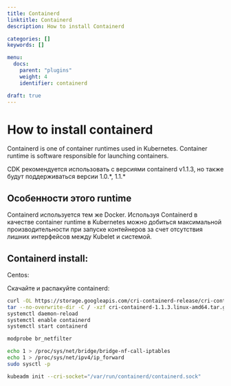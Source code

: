 ```yaml
---
title: Containerd
linktitle: Containerd
description: How to install Containerd

categories: []
keywords: []

menu:
  docs:
    parent: "plugins"
    weight: 4
    identifier: containerd

draft: true
---
```

# How to install containerd
Containerd is one of container runtimes used in Kubernetes. Container runtime is software responsible for launching containers.

CDK рекомендуется использовать с версиями containerd v1.1.3, но также будут поддерживаться версии 1.0.\*, 1.1.\*

## Особенности этого runtime
Containerd используется тем же Docker. Используя Containerd в качестве container runtime в Kubernetes можно добиться максимальной производительности при запуске контейнеров за счет отсутствия лишних интерфейсов между Kubelet и системой.


## Containerd install:
Centos:

Скачайте и распакуйте containerd:
```bash
curl -OL https://storage.googleapis.com/cri-containerd-release/cri-containerd-1.1.3.linux-amd64.tar.gz
tar --no-overwrite-dir -C / -xzf cri-containerd-1.1.3.linux-amd64.tar.gz
systemctl daemon-reload
systemctl enable containerd
systemctl start containerd
```


```bash
modprobe br_netfilter

echo 1 > /proc/sys/net/bridge/bridge-nf-call-iptables
echo 1 > /proc/sys/net/ipv4/ip_forward
sudo sysctl -p

kubeadm init --cri-socket="/var/run/containerd/containerd.sock"
```